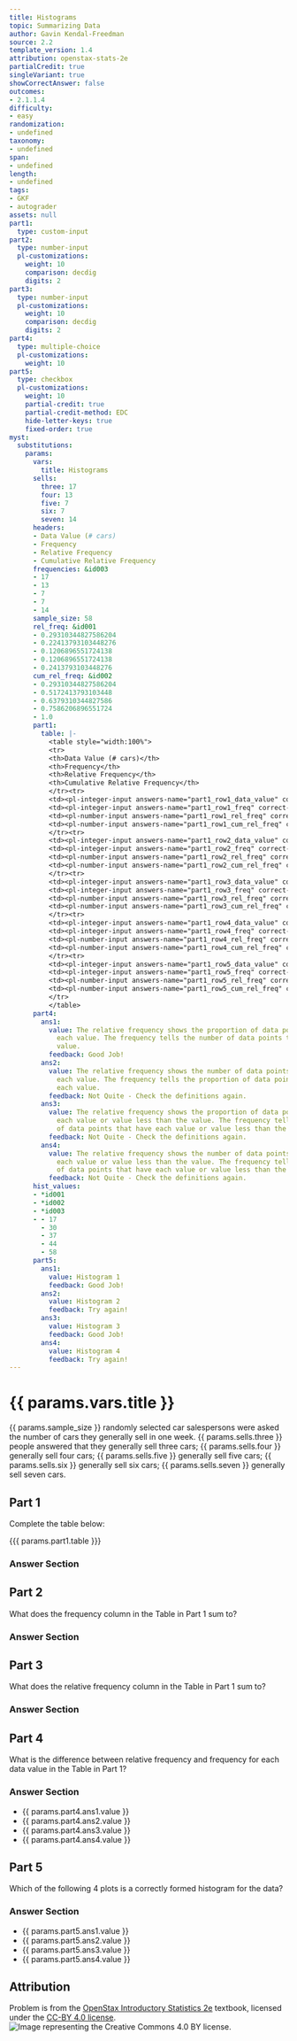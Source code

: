 ```yaml
---
title: Histograms
topic: Summarizing Data
author: Gavin Kendal-Freedman
source: 2.2
template_version: 1.4
attribution: openstax-stats-2e
partialCredit: true
singleVariant: true
showCorrectAnswer: false
outcomes:
- 2.1.1.4
difficulty:
- easy
randomization:
- undefined
taxonomy:
- undefined
span:
- undefined
length:
- undefined
tags:
- GKF
- autograder
assets: null
part1:
  type: custom-input
part2:
  type: number-input
  pl-customizations:
    weight: 10
    comparison: decdig
    digits: 2
part3:
  type: number-input
  pl-customizations:
    weight: 10
    comparison: decdig
    digits: 2
part4:
  type: multiple-choice
  pl-customizations:
    weight: 10
part5:
  type: checkbox
  pl-customizations:
    weight: 10
    partial-credit: true
    partial-credit-method: EDC
    hide-letter-keys: true
    fixed-order: true
myst:
  substitutions:
    params:
      vars:
        title: Histograms
      sells:
        three: 17
        four: 13
        five: 7
        six: 7
        seven: 14
      headers:
      - Data Value (# cars)
      - Frequency
      - Relative Frequency
      - Cumulative Relative Frequency
      frequencies: &id003
      - 17
      - 13
      - 7
      - 7
      - 14
      sample_size: 58
      rel_freq: &id001
      - 0.29310344827586204
      - 0.22413793103448276
      - 0.1206896551724138
      - 0.1206896551724138
      - 0.2413793103448276
      cum_rel_freq: &id002
      - 0.29310344827586204
      - 0.5172413793103448
      - 0.6379310344827586
      - 0.7586206896551724
      - 1.0
      part1:
        table: |-
          <table style="width:100%">
          <tr>
          <th>Data Value (# cars)</th>
          <th>Frequency</th>
          <th>Relative Frequency</th>
          <th>Cumulative Relative Frequency</th>
          </tr><tr>
          <td><pl-integer-input answers-name="part1_row1_data_value" correct-answer="3" show-help-text="false" size="10" display="block"></pl-integer-input></td>
          <td><pl-integer-input answers-name="part1_row1_freq" correct-answer="17" show-help-text="false" size="5" display="block"></pl-integer-input></td>
          <td><pl-number-input answers-name="part1_row1_rel_freq" correct-answer="0.2931" show-help-text="false" comparison="decdig" size="25" display="block" digits="4"></pl-number-input></td>
          <td><pl-number-input answers-name="part1_row1_cum_rel_freq" correct-answer="0.2931" show-help-text="false" comparison="decdig" size="25" display="block" digits="4"></pl-number-input></td>
          </tr><tr>
          <td><pl-integer-input answers-name="part1_row2_data_value" correct-answer="4" show-help-text="false" size="10" display="block"></pl-integer-input></td>
          <td><pl-integer-input answers-name="part1_row2_freq" correct-answer="13" show-help-text="false" size="5" display="block"></pl-integer-input></td>
          <td><pl-number-input answers-name="part1_row2_rel_freq" correct-answer="0.2241" show-help-text="false" comparison="decdig" size="25" display="block" digits="4"></pl-number-input></td>
          <td><pl-number-input answers-name="part1_row2_cum_rel_freq" correct-answer="0.5172" show-help-text="false" comparison="decdig" size="25" display="block" digits="4"></pl-number-input></td>
          </tr><tr>
          <td><pl-integer-input answers-name="part1_row3_data_value" correct-answer="5" show-help-text="false" size="10" display="block"></pl-integer-input></td>
          <td><pl-integer-input answers-name="part1_row3_freq" correct-answer="7" show-help-text="false" size="5" display="block"></pl-integer-input></td>
          <td><pl-number-input answers-name="part1_row3_rel_freq" correct-answer="0.1207" show-help-text="false" comparison="decdig" size="25" display="block" digits="4"></pl-number-input></td>
          <td><pl-number-input answers-name="part1_row3_cum_rel_freq" correct-answer="0.6379" show-help-text="false" comparison="decdig" size="25" display="block" digits="4"></pl-number-input></td>
          </tr><tr>
          <td><pl-integer-input answers-name="part1_row4_data_value" correct-answer="6" show-help-text="false" size="10" display="block"></pl-integer-input></td>
          <td><pl-integer-input answers-name="part1_row4_freq" correct-answer="7" show-help-text="false" size="5" display="block"></pl-integer-input></td>
          <td><pl-number-input answers-name="part1_row4_rel_freq" correct-answer="0.1207" show-help-text="false" comparison="decdig" size="25" display="block" digits="4"></pl-number-input></td>
          <td><pl-number-input answers-name="part1_row4_cum_rel_freq" correct-answer="0.7586" show-help-text="false" comparison="decdig" size="25" display="block" digits="4"></pl-number-input></td>
          </tr><tr>
          <td><pl-integer-input answers-name="part1_row5_data_value" correct-answer="7" show-help-text="false" size="10" display="block"></pl-integer-input></td>
          <td><pl-integer-input answers-name="part1_row5_freq" correct-answer="14" show-help-text="false" size="5" display="block"></pl-integer-input></td>
          <td><pl-number-input answers-name="part1_row5_rel_freq" correct-answer="0.2414" show-help-text="false" comparison="decdig" size="25" display="block" digits="4"></pl-number-input></td>
          <td><pl-number-input answers-name="part1_row5_cum_rel_freq" correct-answer="1.0000" show-help-text="false" comparison="decdig" size="25" display="block" digits="4"></pl-number-input></td>
          </tr>
          </table>
      part4:
        ans1:
          value: The relative frequency shows the proportion of data points that have
            each value. The frequency tells the number of data points that have each
            value.
          feedback: Good Job!
        ans2:
          value: The relative frequency shows the number of data points that have
            each value. The frequency tells the proportion of data points that have
            each value.
          feedback: Not Quite - Check the definitions again.
        ans3:
          value: The relative frequency shows the proportion of data points that have
            each value or value less than the value. The frequency tells the number
            of data points that have each value or value less than the value.
          feedback: Not Quite - Check the definitions again.
        ans4:
          value: The relative frequency shows the number of data points that have
            each value or value less than the value. The frequency tells the proportion
            of data points that have each value or value less than the value.
          feedback: Not Quite - Check the definitions again.
      hist_values:
      - *id001
      - *id002
      - *id003
      - - 17
        - 30
        - 37
        - 44
        - 58
      part5:
        ans1:
          value: Histogram 1
          feedback: Good Job!
        ans2:
          value: Histogram 2
          feedback: Try again!
        ans3:
          value: Histogram 3
          feedback: Good Job!
        ans4:
          value: Histogram 4
          feedback: Try again!
---
```

# {{ params.vars.title }}
{{ params.sample_size }} randomly selected car salespersons were asked the number of cars they generally sell in one week. {{ params.sells.three }} people answered that they generally sell three cars; {{ params.sells.four }} generally sell four cars; {{ params.sells.five }} generally sell five cars; {{ params.sells.six }} generally sell six cars; {{ params.sells.seven }} generally sell seven cars.

## Part 1

Complete the table below:

{{{ params.part1.table }}}

### Answer Section

## Part 2

What does the frequency column in the Table in Part 1 sum to?

### Answer Section

## Part 3

What does the relative frequency column in the Table in Part 1 sum to?

### Answer Section

## Part 4

What is the difference between relative frequency and frequency for each data value in the Table in Part 1?

### Answer Section

- {{ params.part4.ans1.value }}
- {{ params.part4.ans2.value }}
- {{ params.part4.ans3.value }}
- {{ params.part4.ans4.value }}

## Part 5

Which of the following 4 plots is a correctly formed histogram for the data?

<pl-figure file-name="histograms.png" type="dynamic" width="500"></pl-figure>

### Answer Section

- {{ params.part5.ans1.value }}
- {{ params.part5.ans2.value }}
- {{ params.part5.ans3.value }}
- {{ params.part5.ans4.value }}

## Attribution

Problem is from the [OpenStax Introductory Statistics 2e](https://openstax.org/books/introductory-statistics-2e) textbook, licensed under the [CC-BY 4.0 license](https://creativecommons.org/licenses/by/4.0/).<br>![Image representing the Creative Commons 4.0 BY license.](https://raw.githubusercontent.com/firasm/bits/master/by.png)